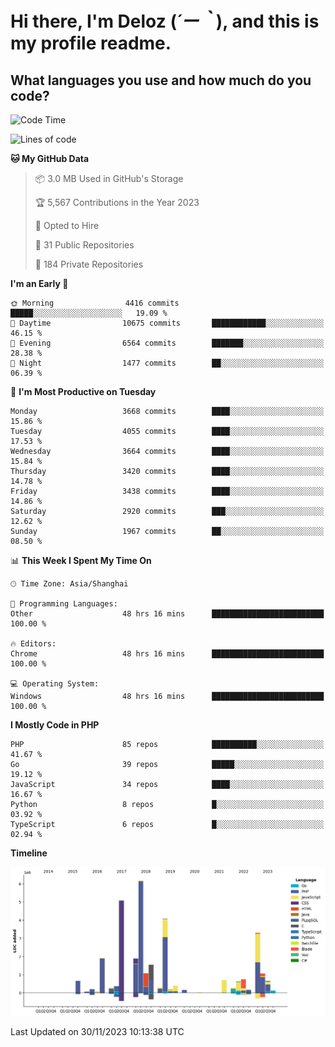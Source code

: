 # **Hi there, I'm Deloz (*´ー｀*), and this is my profile readme.**

## **What languages you use and how much do you code?**

<!--START_SECTION:waka-->
![Code Time](http://img.shields.io/badge/Code%20Time-2%2C889%20hrs%2042%20mins-blue)

![Lines of code](https://img.shields.io/badge/From%20Hello%20World%20I%27ve%20Written-32.1%20million%20lines%20of%20code-blue)

**🐱 My GitHub Data** 

> 📦 3.0 MB Used in GitHub's Storage 
 > 
> 🏆 5,567 Contributions in the Year 2023
 > 
> 💼 Opted to Hire
 > 
> 📜 31 Public Repositories 
 > 
> 🔑 184 Private Repositories 
 > 
**I'm an Early 🐤** 

```text
🌞 Morning                4416 commits        █████░░░░░░░░░░░░░░░░░░░░   19.09 % 
🌆 Daytime                10675 commits       ████████████░░░░░░░░░░░░░   46.15 % 
🌃 Evening                6564 commits        ███████░░░░░░░░░░░░░░░░░░   28.38 % 
🌙 Night                  1477 commits        ██░░░░░░░░░░░░░░░░░░░░░░░   06.39 % 
```
📅 **I'm Most Productive on Tuesday** 

```text
Monday                   3668 commits        ████░░░░░░░░░░░░░░░░░░░░░   15.86 % 
Tuesday                  4055 commits        ████░░░░░░░░░░░░░░░░░░░░░   17.53 % 
Wednesday                3664 commits        ████░░░░░░░░░░░░░░░░░░░░░   15.84 % 
Thursday                 3420 commits        ████░░░░░░░░░░░░░░░░░░░░░   14.78 % 
Friday                   3438 commits        ████░░░░░░░░░░░░░░░░░░░░░   14.86 % 
Saturday                 2920 commits        ███░░░░░░░░░░░░░░░░░░░░░░   12.62 % 
Sunday                   1967 commits        ██░░░░░░░░░░░░░░░░░░░░░░░   08.50 % 
```


📊 **This Week I Spent My Time On** 

```text
🕑︎ Time Zone: Asia/Shanghai

💬 Programming Languages: 
Other                    48 hrs 16 mins      █████████████████████████   100.00 % 

🔥 Editors: 
Chrome                   48 hrs 16 mins      █████████████████████████   100.00 % 

💻 Operating System: 
Windows                  48 hrs 16 mins      █████████████████████████   100.00 % 
```

**I Mostly Code in PHP** 

```text
PHP                      85 repos            ██████████░░░░░░░░░░░░░░░   41.67 % 
Go                       39 repos            █████░░░░░░░░░░░░░░░░░░░░   19.12 % 
JavaScript               34 repos            ████░░░░░░░░░░░░░░░░░░░░░   16.67 % 
Python                   8 repos             █░░░░░░░░░░░░░░░░░░░░░░░░   03.92 % 
TypeScript               6 repos             █░░░░░░░░░░░░░░░░░░░░░░░░   02.94 % 
```



**Timeline**

![Lines of Code chart](https://raw.githubusercontent.com/deloz/deloz/main/assets/bar_graph.png)


 Last Updated on 30/11/2023 10:13:38 UTC
<!--END_SECTION:waka-->
